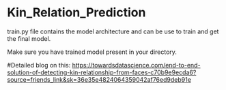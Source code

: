 # Kin_Relation_Prediction



   
train.py file contains the model architecture and can be use to train and get the final model.

Make sure you have trained model present in your directory.

#Detailed blog on this:
https://towardsdatascience.com/end-to-end-solution-of-detecting-kin-relationship-from-faces-c70b9e9ecda6?source=friends_link&sk=36e35e4824064359042af76ed9deb91e
